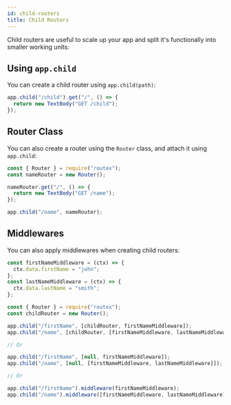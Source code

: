 ```yaml
---
id: child-routers
title: Child Routers
---
```


Child routers are useful to scale up your app and split it's functionally into smaller working units:

## Using `app.child`

You can create a child router using `app.child(path)`:

```js
app.child("/child").get("/", () => {
  return new TextBody("GET /child");
});
```

## Router Class

You can also create a router using the `Router` class, and attach it using `app.child`:

```js
const { Router } = require("routex");
const nameRouter = new Router();

nameRouter.get("/", () => {
  return new TextBody("GET /name");
});

app.child("/name", nameRouter);
```

## Middlewares

You can also apply middlewares when creating child routers:

```js
const firstNameMiddleware = (ctx) => {
  ctx.data.firstName = "john";
};
const lastNameMiddleware = (ctx) => {
  ctx.data.lastName = "smith";
};

const { Router } = require("routex");
const childRouter = new Router();

app.child("/firstName", [childRouter, firstNameMiddleware]);
app.child("/name", [childRouter, [firstNameMiddleware, lastNameMiddleware]]);

// Or

app.child("/firstName", [null, firstNameMiddleware]);
app.child("/name", [null, [firstNameMiddleware, lastNameMiddleware]]);

// Or

app.child("/firstName").middleware(firstNameMiddleware);
app.child("/name").middleware([firstNameMiddleware, lastNameMiddleware]);
```
